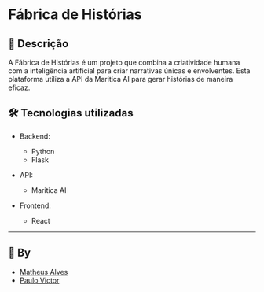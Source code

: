 # Fábrica de Histórias

## 🚀 Descrição

A Fábrica de Histórias é um projeto que combina a criatividade humana com a inteligência artificial para criar narrativas únicas e envolventes. Esta plataforma utiliza a API da Maritica AI para gerar histórias de maneira eficaz.

## 🛠️ Tecnologias utilizadas
- Backend:
    - Python
    - Flask

- API:
    - Maritica AI

- Frontend:
    - React

---
## 👥 By
- [Matheus Alves](https://github.com/matheus-a-r)
- [Paulo Victor](https://github.com/paulonc)

